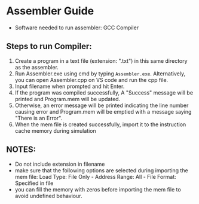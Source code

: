 # Assembler Guide

- Software needed to run assembler: GCC Compiler

## Steps to run Compiler:
1. Create a program in a text file (extension: ".txt") in this same directory as the assembler.
2. Run Assembler.exe using cmd by typing ``Assembler.exe``.
Alternatively, you can open Assembler.cpp on VS code and run the cpp file.
1. Input filename when prompted and hit Enter.
2. If the program was compiled successfully, A "Success" message will be printed and Program.mem will be updated.
3. Otherwise, an error message will be printed indicating the line number causing error and Program.mem will be emptied with a message saying "There is an Error".
4. When the mem file is created successfully, import it to the instruction cache memory during simulation
   
## NOTES: 
- Do not include extension in filename
- make sure that the following options are selected during importing the mem file:
	Load Type: File Only - Address Range: All - File Format: Specified in file
- you can fill the memory with zeros before importing the mem file to avoid undefined behaviour.
	 